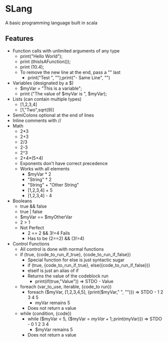 # SLang
A basic programming language built in scala

## Features
* Function calls with unlimited arguments of any type
  * print("Hello World");
  * print (thisIsAFunction());
  * print (10.4);
  * To remove the new line at the end, pass a "" last
    * print("Test ", "");print("- Same Line", "")
* Variables (designated by a $)
  * $myVar = "This is a variable";
  * print ("The value of $myVar is ", $myVar);
* Lists (can contain multiple types)
  * [1,2,3,4]
  * [1,"Two",sqrt(9)]
* SemiColons optional at the end of lines
* Inline comments with //
* Math
  * 2*3
  * 2+3
  * 2/3
  * 2-3
  * 2^3
  * 2+4*(5+4)
  * Exponents don't have correct precedence
  * Works with all elements
    * $myVar * 2
    * "String" * 2
    * "String" + "Other String"
    * [1,2,3,4] + 5
    * [1,2,3,4] - 4
* Booleans
  * true && false
  * true | false
  * $myVar == $myOtherVar
  * 2 > 1
  * Not Perfect
    * 2 == 2 && 3!=4 Fails
    * Has to be (2==2) && (3!=4)
* Control Functions
  * All control is done with normal functions
  * if (true, {code_to_run_if_true}, {code_to_run_if_false})
    * Special function for else is just syntactic sugar
    * if (true, {code_to_run_if_true}, else({code_to_run_if_false}))
    * elseif is just an alias of if
    * Returns the value of the codeblock run
      * print(if(true,"Value")) => STDO - Value
  * foreach (var_to_use, iterable, {code_to run})
    * foreach ($myVar, [1,2,3,4,5], {print($myVar," ", "")})  => STDO - 1 2 3 4 5
      * myVar remains 5
    * Does not return a value
  * while (condition, {code})
    * while ($myVar < 5, {$myVar = $myVar + 1;print($myVar)}) => STDO - 0 1 2 3 4
      * $myVar remains 5
    * Does not return a value

